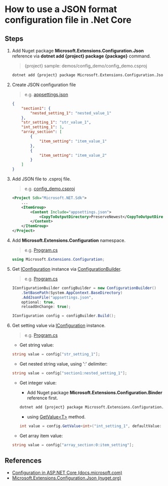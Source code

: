 # How to use a JSON format configuration file in .Net Core

## Steps

1. Add Nuget package **Microsoft.Extensions.Configuration.Json** reference via **dotnet add {project} package {package}** command.

    > {project} sample: demos/config_demo/config_demo.csproj

    ```bash
    dotnet add {project} package Microsoft.Extensions.Configuration.Json
    ```

2. Create JSON configuration file

   > e.g. [appsettings.json](../../demos/config_demo/appsettings.json)

    ```json
    {
        "section1": {
            "nested_setting_1": "nested_value_1"
        },
        "str_setting_1": "str_value_1",
        "int_setting_1": 1,
        "array_section": [
            {
                "item_setting": "item_value_1"
            },
            {
                "item_setting": "item_value_2"
            }
        ]
    }
    ```

3. Add JSON file to .csproj file.

    > e.g. [config_demo.csproj](../../demos/config_demo/config_demo.csproj)
    ```xml
    <Project Sdk="Microsoft.NET.Sdk">
        ...
        <ItemGroup>
            <Content Include="appsettings.json">
                <CopyToOutputDirectory>PreserveNewest</CopyToOutputDirectory>
            </Content>
        </ItemGroup>
    </Project>
    ```

4. Add **Microsoft.Extensions.Configuration** namespace.

    > e.g. [Program.cs](../../demos/config_demo/Program.cs)
    ```csharp
    using Microsoft.Extensions.Configuration;
    ```

5. Get [IConfiguration](https://docs.microsoft.com/en-us/dotnet/api/microsoft.extensions.configuration.iconfiguration) instance via [ConfigurationBuilder](https://docs.microsoft.com/en-us/dotnet/api/microsoft.extensions.configuration.configurationbuilder).

    > e.g. [Program.cs](../../demos/config_demo/Program.cs)
    ```csharp
    IConfigurationBuilder configBuilder = new ConfigurationBuilder()
        .SetBasePath(System.AppContext.BaseDirectory)
        .AddJsonFile("appsettings.json", 
        optional: true, 
        reloadOnChange: true);

    IConfiguration config = configBuilder.Build();
    ```

6. Get setting value via [IConfiguration](https://docs.microsoft.com/en-us/dotnet/api/microsoft.extensions.configuration.iconfiguration) instance.

    > e.g. [Program.cs](../../demos/config_demo/Program.cs)
    * Get string value:
    ```csharp
    string value = config["str_setting_1"];
    ```

    * Get nested string value, using ':' delimiter:
    ```csharp
    string value = config["section1:nested_setting_1"];
    ```

    * Get integer value:
        * Add Nuget package **Microsoft.Extensions.Configuration.Binder** reference first.
        ```bash
        dotnet add {project} package Microsoft.Extensions.Configuration.Binder
        ```
        * using [GetValue&lt;T&gt;](https://docs.microsoft.com/en-us/dotnet/api/microsoft.extensions.configuration.configurationbinder.getvalue) method.
        ```csharp
        int value = config.GetValue<int>("int_setting_1", defaultValue: 0);
        ```

    * Get array item value:
    ```csharp
    string value = config["array_section:0:item_setting"];
    ```

## References

* [Configuration in ASP.NET Core (docs.microsoft.com)](https://docs.microsoft.com/en-us/aspnet/core/fundamentals/configuration/)
* [Microsoft.Extensions.Configuration.Json (nuget.org)](https://www.nuget.org/packages/Microsoft.Extensions.Configuration.Json)